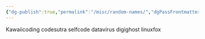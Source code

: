```yaml
---
{"dg-publish":true,"permalink":"/misc/random-names/","dgPassFrontmatter":true,"noteIcon":"3","created":"2023-11-14T21:08:36.513+05:30","updated":"2023-12-11T19:06:47.531+05:30"}
---
```


Kawaiicoding
codesutra
selfcode
datavirus
digighost
linuxfox